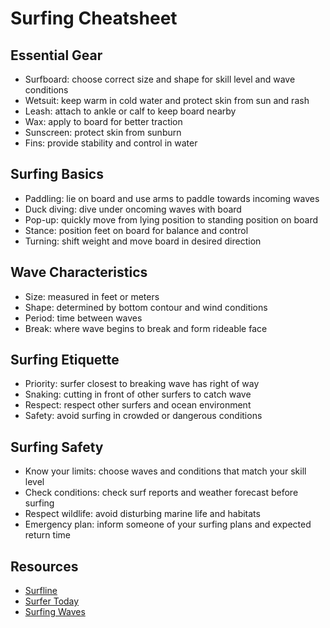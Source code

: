 # Surfing Cheatsheet

## Essential Gear
- Surfboard: choose correct size and shape for skill level and wave conditions
- Wetsuit: keep warm in cold water and protect skin from sun and rash
- Leash: attach to ankle or calf to keep board nearby
- Wax: apply to board for better traction
- Sunscreen: protect skin from sunburn
- Fins: provide stability and control in water

## Surfing Basics
- Paddling: lie on board and use arms to paddle towards incoming waves
- Duck diving: dive under oncoming waves with board
- Pop-up: quickly move from lying position to standing position on board
- Stance: position feet on board for balance and control
- Turning: shift weight and move board in desired direction

## Wave Characteristics
- Size: measured in feet or meters
- Shape: determined by bottom contour and wind conditions
- Period: time between waves
- Break: where wave begins to break and form rideable face

## Surfing Etiquette
- Priority: surfer closest to breaking wave has right of way
- Snaking: cutting in front of other surfers to catch wave
- Respect: respect other surfers and ocean environment
- Safety: avoid surfing in crowded or dangerous conditions

## Surfing Safety
- Know your limits: choose waves and conditions that match your skill level
- Check conditions: check surf reports and weather forecast before surfing
- Respect wildlife: avoid disturbing marine life and habitats
- Emergency plan: inform someone of your surfing plans and expected return time

## Resources
- [Surfline](https://www.surfline.com/)
- [Surfer Today](https://www.surfertoday.com/)
- [Surfing Waves](https://www.surfing-waves.com/)